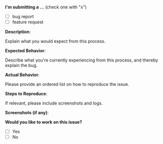 <!-- Thank you for submitting this issue!
-->

**I'm submitting a ...**  (check one with "x")
- [ ] bug report
- [ ] feature request

**Description**:

Explain what you would expect from this process.

**Expected Behavior**:

Describe what you're currently experiencing from this process, and thereby explain the bug.

**Actual Behavior**:

Please provide an ordered list on how to reproduce the issue.

**Steps to Reproduce**:

If relevant, please include screenshots and logs.

**Screenshots (if any)**:

**Would you like to work on this issue?**
- [ ] Yes
- [ ] No
